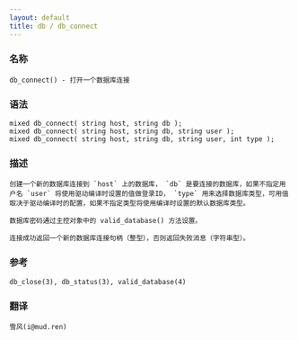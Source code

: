 ```yaml
---
layout: default
title: db / db_connect
---
```


### 名称

    db_connect() - 打开一个数据库连接

### 语法

    mixed db_connect( string host, string db );
    mixed db_connect( string host, string db, string user );
    mixed db_connect( string host, string db, string user, int type );

### 描述

    创建一个新的数据库连接到 `host` 上的数据库， `db` 是要连接的数据库，如果不指定用户名 `user` 将使用驱动编译时设置的值做登录ID， `type` 用来选择数据库类型，可用值取决于驱动编译时的配置，如果不指定类型将使用编译时设置的默认数据库类型。

    数据库密码通过主控对象中的 valid_database() 方法设置。

    连接成功返回一个新的数据库连接句柄（整型），否则返回失败消息（字符串型）。

### 参考

    db_close(3), db_status(3), valid_database(4)

### 翻译

    雪风(i@mud.ren)
